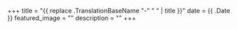 +++
title =  "{{ replace .TranslationBaseName "-" " " | title }}"
date = {{ .Date }}
featured_image = ""
description = ""
+++
